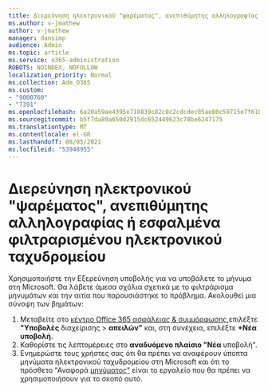 ```yaml
---
title: Διερεύνηση ηλεκτρονικού "ψαρέματος", ανεπιθύμητης αλληλογραφίας ή εσφαλμένα φιλτραρισμένου ηλεκτρονικού ταχυδρομείου
ms.author: v-jmathew
author: v-jmathew
manager: dansimp
audience: Admin
ms.topic: article
ms.service: o365-administration
ROBOTS: NOINDEX, NOFOLLOW
localization_priority: Normal
ms.collection: Adm_O365
ms.custom:
- "9000760"
- "7391"
ms.openlocfilehash: 6a20a59ae4395e718839c82c8c2cdcdec05ae80c59715e7f618e75b9d5428b64
ms.sourcegitcommit: b5f7da89a650d2915dc652449623c78be6247175
ms.translationtype: MT
ms.contentlocale: el-GR
ms.lasthandoff: 08/05/2021
ms.locfileid: "53948955"
---
```

# <a name="investigate-phishing-spam-or-incorrectly-filtered-email"></a>Διερεύνηση ηλεκτρονικού "ψαρέματος", ανεπιθύμητης αλληλογραφίας ή εσφαλμένα φιλτραρισμένου ηλεκτρονικού ταχυδρομείου

Χρησιμοποιήστε την Εξερεύνηση υποβολής για να υποβάλετε το μήνυμα στη Microsoft. Θα λάβετε άμεσα σχόλια σχετικά με το φιλτράρισμα μηνυμάτων και την αιτία που παρουσιάστηκε το πρόβλημα. Ακολουθεί μια σύνοψη των βημάτων:

1. Μεταβείτε στο [κέντρο Office 365 ασφάλειας & συμμόρφωσης,](https://go.microsoft.com/fwlink/p/?linkid=2077143)επιλέξτε **"Υποβολές** διαχείρισης  >  **απειλών"** και, στη συνέχεια, επιλέξτε **+Νέα υποβολή.**
2. Καθορίστε τις λεπτομέρειες στο **αναδυόμενο πλαίσιο "Νέα** υποβολή".
3. Ενημερώστε τους χρήστες σας ότι θα πρέπει να αναφέρουν ύποπτα μηνύματα ηλεκτρονικού ταχυδρομείου στη Microsoft και ότι το πρόσθετο "Αναφορά [μηνύματος"](https://go.microsoft.com/fwlink/?linkid=2092385) είναι το εργαλείο που θα πρέπει να χρησιμοποιήσουν για το σκοπό αυτό.

